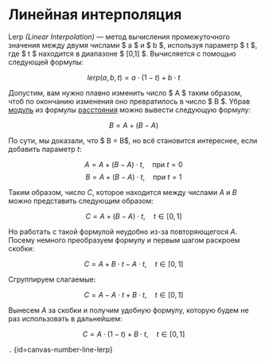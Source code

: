 # Линейная интерполяция

<snippet id="lerp">

Lerp *(Linear Interpolation)* — метод вычисления промежуточного значения между двумя числами $ a $ и $ b $, используя
параметр $ t $, где $ t $ находится в диапазоне $ [0,1] $. Вычисляется с помощью следующей формулы:

$$ lerp(a,b,t) = a \cdot (1 - t) + b \cdot t $$

</snippet>

Допустим, вам нужно плавно изменить число $ A $ таким образом, чтоб по окончанию изменения оно превратилось в
число $ B $. Убрав [модуль](number-line-abs.md) из формулы [расстояния](number-line-distance.md) можно вывести следующую
формулу:

$$ B = A + (B - A)$$

По сути, мы доказали, что $ B = B$, но всё становится интереснее, если добавить параметр $t$:

$$ A = A + (B - A) \cdot t, \quad \text{при } t = 0 $$
$$ B = A + (B - A) \cdot t, \quad \text{при } t = 1 $$

Таким образом, число $C$, которое находится между числами $A$ и $B$ можно представить следующим образом:

$$C = A + (B - A) \cdot t, \quad t \in [0, 1]$$

Но работать с такой формулой неудобно из-за повторяющегося $A$. Посему немного преобразуем формулу и первым шагом
раскроем скобки:

$$C = A + B \cdot t - A \cdot t , \quad t \in [0, 1]$$

Сгруппируем слагаемые:

$$C = A - A \cdot t + B \cdot t , \quad t \in [0, 1]$$

Вынесем $A$ за скобки и получим удобную формулу, которую будем не раз использовать в дальнейшем:

$$C = A \cdot(1 - t) + B \cdot t , \quad t \in [0, 1]$$

```.``` {id=canvas-number-line-lerp}

